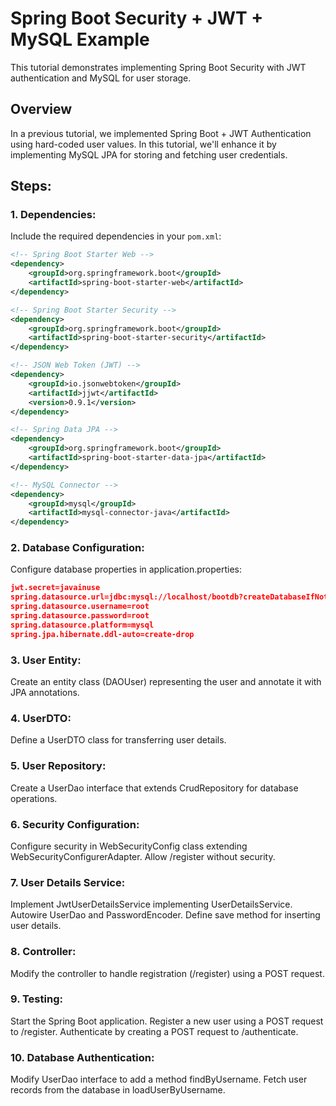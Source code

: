 # Spring Boot Security + JWT + MySQL Example

This tutorial demonstrates implementing Spring Boot Security with JWT authentication and MySQL for user storage.

## Overview
In a previous tutorial, we implemented Spring Boot + JWT Authentication using hard-coded user values. In this tutorial, we'll enhance it by implementing MySQL JPA for storing and fetching user credentials.

## Steps:

### 1. Dependencies:
Include the required dependencies in your `pom.xml`:

```xml
<!-- Spring Boot Starter Web -->
<dependency>
    <groupId>org.springframework.boot</groupId>
    <artifactId>spring-boot-starter-web</artifactId>
</dependency>

<!-- Spring Boot Starter Security -->
<dependency>
    <groupId>org.springframework.boot</groupId>
    <artifactId>spring-boot-starter-security</artifactId>
</dependency>

<!-- JSON Web Token (JWT) -->
<dependency>
    <groupId>io.jsonwebtoken</groupId>
    <artifactId>jjwt</artifactId>
    <version>0.9.1</version>
</dependency>

<!-- Spring Data JPA -->
<dependency>
    <groupId>org.springframework.boot</groupId>
    <artifactId>spring-boot-starter-data-jpa</artifactId>
</dependency>

<!-- MySQL Connector -->
<dependency>
    <groupId>mysql</groupId>
    <artifactId>mysql-connector-java</artifactId>
</dependency>
```

### 2. Database Configuration:
Configure database properties in application.properties:
```json
jwt.secret=javainuse
spring.datasource.url=jdbc:mysql://localhost/bootdb?createDatabaseIfNotExist=true&autoReconnect=true&useSSL=false
spring.datasource.username=root
spring.datasource.password=root
spring.datasource.platform=mysql
spring.jpa.hibernate.ddl-auto=create-drop
```

### 3. User Entity:
Create an entity class (DAOUser) representing the user and annotate it with JPA annotations.

### 4. UserDTO:
Define a UserDTO class for transferring user details.

### 5. User Repository:
   Create a UserDao interface that extends CrudRepository for database operations.

### 6. Security Configuration:
   Configure security in WebSecurityConfig class extending WebSecurityConfigurerAdapter.
   Allow /register without security.

### 7. User Details Service:
   Implement JwtUserDetailsService implementing UserDetailsService.
   Autowire UserDao and PasswordEncoder.
   Define save method for inserting user details.

### 8. Controller:
   Modify the controller to handle registration (/register) using a POST request.

### 9. Testing:
   Start the Spring Boot application.
   Register a new user using a POST request to /register.
   Authenticate by creating a POST request to /authenticate.

### 10. Database Authentication:
   Modify UserDao interface to add a method findByUsername.
   Fetch user records from the database in loadUserByUsername.